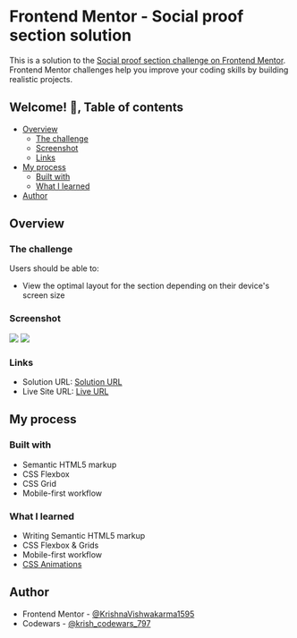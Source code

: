 # Frontend Mentor - Social proof section solution

This is a solution to the [Social proof section challenge on Frontend Mentor](https://www.frontendmentor.io/challenges/social-proof-section-6e0qTv_bA). Frontend Mentor challenges help you improve your coding skills by building realistic projects. 

## Welcome! 👋, Table of contents

- [Overview](#overview)
  - [The challenge](#the-challenge)
  - [Screenshot](#screenshot)
  - [Links](#links)
- [My process](#my-process)
  - [Built with](#built-with)
  - [What I learned](#what-i-learned)  
- [Author](#author)

## Overview

### The challenge

Users should be able to:

- View the optimal layout for the section depending on their device's screen size

### Screenshot

![](./screenshot-desktop.png)
![](./screenshot-mobile.png)

### Links

- Solution URL: [Solution URL](https://www.frontendmentor.io/solutions/responsive-single-price-grid-component-using-semantic-html-and-css-G6xV-qyvZT)
- Live Site URL: [Live URL](https://krishnavishwakarma1595.github.io/frontend-mentor/Newbie/single-price-grid-component/)

## My process

### Built with

- Semantic HTML5 markup
- CSS Flexbox
- CSS Grid
- Mobile-first workflow

### What I learned

- Writing Semantic HTML5 markup
- CSS Flexbox & Grids
- Mobile-first workflow
- [CSS Animations](https://animista.net/)

## Author

- Frontend Mentor - [@KrishnaVishwakarma1595](https://www.frontendmentor.io/profile/KrishnaVishwakarma1595)
- Codewars - [@krish_codewars_797](https://www.codewars.com/users/krish_codewars_797)